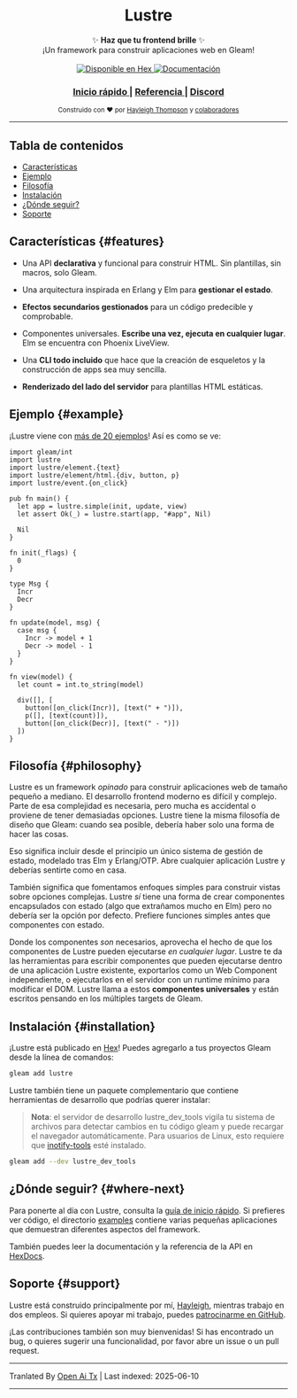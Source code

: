<h1 align="center">Lustre</h1>

<div align="center">
  ✨ <strong>Haz que tu frontend brille</strong> ✨
</div>

<div align="center">
  ¡Un framework para construir aplicaciones web en Gleam!
</div>

<br />

<div align="center">
  <a href="https://hex.pm/packages/lustre">
    <img src="https://img.shields.io/hexpm/v/lustre"
      alt="Disponible en Hex" />
  </a>
  <a href="https://hexdocs.pm/lustre">
    <img src="https://img.shields.io/badge/hex-docs-ffaff3"
      alt="Documentación" />
  </a>
</div>

<div align="center">
  <h3>
    <!--
    <a href="https://lustre.build">
      Sitio web
    </a>
    <span> | </span>
    -->
    <a href="https://hexdocs.pm/lustre/guide/01-quickstart.html">
      Inicio rápido
    </a>
    <span> | </span>
    <a href="https://hexdocs.pm/lustre">
      Referencia
    </a>
    <span> | </span>
    <a href="https://discord.gg/Fm8Pwmy">
      Discord
    </a>
  </h3>
</div>

<div align="center">
  <sub>Construido con ❤︎ por
  <a href="https://twitter.com/hayleighdotdev">Hayleigh Thompson</a> y
  <a href="https://github.com/lustre-labs/lustre/graphs/contributors">
    colaboradores
  </a>
</div>

---

## Tabla de contenidos

- [Características](#features)
- [Ejemplo](#example)
- [Filosofía](#philosophy)
- [Instalación](#installation)
- [¿Dónde seguir?](#where-next)
- [Soporte](#support)

## Características {#features}

- Una API **declarativa** y funcional para construir HTML. Sin plantillas, sin macros,
  solo Gleam.

- Una arquitectura inspirada en Erlang y Elm para **gestionar el estado**.

- **Efectos secundarios gestionados** para un código predecible y comprobable.

- Componentes universales. **Escribe una vez, ejecuta en cualquier lugar**. Elm se encuentra con Phoenix LiveView.

- Una **CLI todo incluido** que hace que la creación de esqueletos y la construcción de apps sea muy sencilla.

- **Renderizado del lado del servidor** para plantillas HTML estáticas.

## Ejemplo {#example}

¡Lustre viene con [más de 20 ejemplos](https://hexdocs.pm/lustre/reference/examples.html)!
Así es como se ve:

```gleam
import gleam/int
import lustre
import lustre/element.{text}
import lustre/element/html.{div, button, p}
import lustre/event.{on_click}

pub fn main() {
  let app = lustre.simple(init, update, view)
  let assert Ok(_) = lustre.start(app, "#app", Nil)

  Nil
}

fn init(_flags) {
  0
}

type Msg {
  Incr
  Decr
}

fn update(model, msg) {
  case msg {
    Incr -> model + 1
    Decr -> model - 1
  }
}

fn view(model) {
  let count = int.to_string(model)

  div([], [
    button([on_click(Incr)], [text(" + ")]),
    p([], [text(count)]),
    button([on_click(Decr)], [text(" - ")])
  ])
}
```

## Filosofía {#philosophy}

Lustre es un framework _opinado_ para construir aplicaciones web de tamaño pequeño a mediano. El desarrollo frontend moderno es difícil y complejo. Parte de esa complejidad es necesaria, pero mucha es accidental o proviene de tener demasiadas opciones. Lustre tiene la misma filosofía de diseño que Gleam: cuando sea posible,
debería haber solo una forma de hacer las cosas.

Eso significa incluir desde el principio un único sistema de gestión de estado, modelado
tras Elm y Erlang/OTP. Abre cualquier aplicación Lustre y deberías sentirte
como en casa.

También significa que fomentamos enfoques simples para construir vistas sobre opciones complejas. Lustre _sí_ tiene una forma de crear componentes encapsulados con estado (algo
que extrañamos mucho en Elm) pero no debería ser la opción por defecto. Prefiere funciones simples antes que componentes con estado.

Donde los componentes _son_ necesarios, aprovecha el hecho de que los componentes de Lustre pueden
ejecutarse _en cualquier lugar_. Lustre te da las herramientas para escribir componentes que pueden ejecutarse dentro de una aplicación Lustre existente, exportarlos como un Web Component independiente, o ejecutarlos en el servidor con un runtime mínimo para modificar el DOM. Lustre llama a estos **componentes universales** y están escritos pensando en los múltiples targets de Gleam.

## Instalación {#installation}

¡Lustre está publicado en [Hex](https://hex.pm/packages/lustre)! Puedes agregarlo a
tus proyectos Gleam desde la línea de comandos:

```sh
gleam add lustre
```

Lustre también tiene un paquete complementario que contiene herramientas de desarrollo que podrías querer instalar:

> **Nota**: el servidor de desarrollo lustre_dev_tools vigila tu sistema de archivos para
> detectar cambios en tu código gleam y puede recargar el navegador automáticamente. Para usuarios de Linux, esto requiere que [inotify-tools]() esté instalado.

```sh
gleam add --dev lustre_dev_tools
```

## ¿Dónde seguir? {#where-next}

Para ponerte al día con Lustre, consulta la [guía de inicio rápido](https://hexdocs.pm/lustre/guide/01-quickstart.html).
Si prefieres ver código, el directorio [examples](https://github.com/lustre-labs/lustre/tree/main/examples)
contiene varias pequeñas aplicaciones que demuestran diferentes
aspectos del framework.

También puedes leer la documentación y la referencia de la API en
[HexDocs](https://hexdocs.pm/lustre).

## Soporte {#support}

Lustre está construido principalmente por mí, [Hayleigh](https://github.com/hayleigh-dot-dev),
mientras trabajo en dos empleos. Si quieres apoyar mi trabajo, puedes [patrocinarme en GitHub](https://github.com/sponsors/hayleigh-dot-dev).

¡Las contribuciones también son muy bienvenidas! Si has encontrado un bug, o quieres
sugerir una funcionalidad, por favor abre un issue o un pull request.

---

Tranlated By [Open Ai Tx](https://github.com/OpenAiTx/OpenAiTx) | Last indexed: 2025-06-10

---